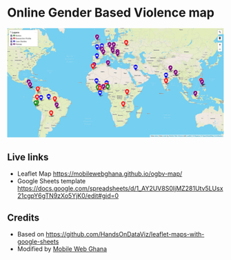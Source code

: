 # Online Gender Based Violence map

![Preview](preview.jpg)
## Live links
- Leaflet Map https://mobilewebghana.github.io/ogbv-map/
- Google Sheets template https://docs.google.com/spreadsheets/d/1_AY2UV8S0IjMZ281Utv5LUsx21cgpY6gTN9zXo5YjK0/edit#gid=0

## Credits
- Based on https://github.com/HandsOnDataViz/leaflet-maps-with-google-sheets
- Modified by [Mobile Web Ghana](https://mobilewebghana.org)